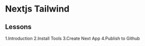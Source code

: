 # Nextjs Tailwind 

## Lessons

1.Introduction
2.Install Tools
3.Create Next App
4.Publish to Github